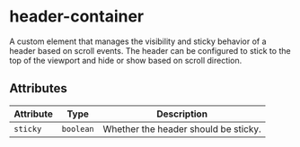 # header-container

A custom element that manages the visibility and sticky behavior of a header
based on scroll events. The header can be configured to stick to the top of
the viewport and hide or show based on scroll direction.

## Attributes

| Attribute | Type      | Description                          |
|-----------|-----------|--------------------------------------|
| `sticky`  | `boolean` | Whether the header should be sticky. |
